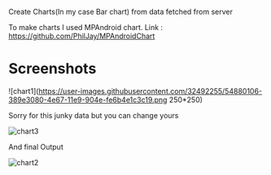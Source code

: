 Create Charts(In my case Bar chart) from data fetched from server

To make charts I used MPAndroid chart.
Link : https://github.com/PhilJay/MPAndroidChart

# Screenshots 

![chart1](https://user-images.githubusercontent.com/32492255/54880106-389e3080-4e67-11e9-904e-fe6b4e1c3c19.png 250*250)


Sorry for this junky data but you can change yours


![chart3](https://user-images.githubusercontent.com/32492255/54880116-566b9580-4e67-11e9-8ba4-a1372db98efb.png)


And final Output

![chart2](https://user-images.githubusercontent.com/32492255/54880198-430cfa00-4e68-11e9-8976-f80bd80f62c4.png)
